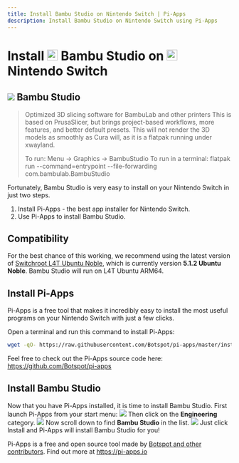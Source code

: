 ```yaml
---
title: Install Bambu Studio on Nintendo Switch | Pi-Apps
description: Install Bambu Studio on Nintendo Switch using Pi-Apps
---
```

<div class="simple-install-content content">

# Install <img src="/img/app-icons/Bambu Studio/icon-64.png" height=24> Bambu Studio on <img src=/img/other-icons/switch-icon.svg height=24> Nintendo Switch

## <img src="/img/app-icons/Bambu Studio/icon-64.png"> Bambu Studio
> Optimized 3D slicing software for BambuLab and other printers
> This is based on PrusaSlicer, but brings project-based workflows, more features, and better default presets.
> This will not render the 3D models as smoothly as Cura will, as it is a flatpak running under xwayland.
> 
> To run: Menu -> Graphics -> BambuStudio
> To run in a terminal: flatpak run  --command=entrypoint --file-forwarding com.bambulab.BambuStudio

Fortunately, Bambu Studio is very easy to install on your Nintendo Switch in just two steps.
1. Install Pi-Apps - the best app installer for Nintendo Switch.
2. Use Pi-Apps to install Bambu Studio.
</div>
<div class="simple-install-content content">

## Compatibility
For the best chance of this working, we recommend using the latest version of [Switchroot L4T Ubuntu Noble](https://wiki.switchroot.org/wiki/linux/l4t-ubuntu-noble-installation-guide), which is currently version **5.1.2 Ubuntu Noble**.
Bambu Studio will run on L4T Ubuntu ARM64.
</div>
<div class="simple-install-content content">

## Install Pi-Apps

Pi-Apps is a free tool that makes it incredibly easy to install the most useful programs on your Nintendo Switch with just a few clicks.

Open a terminal and run this command to install Pi-Apps:
```bash
wget -qO- https://raw.githubusercontent.com/Botspot/pi-apps/master/install | bash
```
Feel free to check out the Pi-Apps source code here: https://github.com/Botspot/pi-apps
</div>
<div class="simple-install-content content">

## Install Bambu Studio

Now that you have Pi-Apps installed, it is time to install Bambu Studio.
First launch Pi-Apps from your start menu:
<img src="/img/start-menu.png">
Then click on the <b>Engineering</b> category.
<img src="/img/category-selections/Engineering.png">
Now scroll down to find <b>Bambu Studio</b> in the list.
<img src="/img/app-icons/Bambu Studio/app-selection.png">
Just click Install and Pi-Apps will install Bambu Studio for you!
</div>
<div class="simple-install-content content">

Pi-Apps is a free and open source tool made by [Botspot and other contributors](/about/#contributors). Find out more at https://pi-apps.io
</div>
